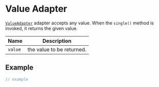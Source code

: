 # Value Adapter

[`ValueAdapter`](value-adapter.md) adapter accepts any value. When the `single()` method is invoked, it returns the given value.

| Name    | Description               |
| ------- | ------------------------- |
| `value` | the value to be returned. |

## Example

```typescript
// example
```
